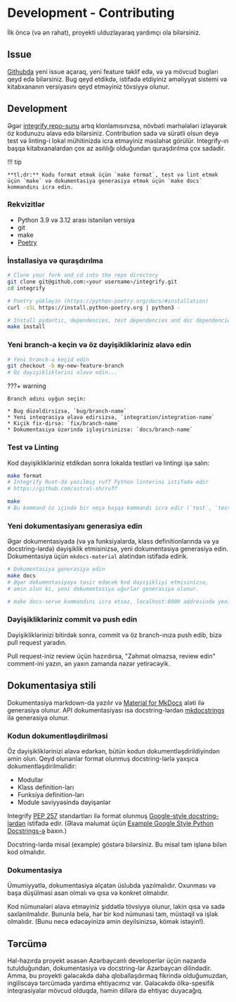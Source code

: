 # Development - Contributing

İlk öncə (və ən rahat), proyekti ulduzlayaraq yardımçı ola bilərsiniz.

## Issue

[Githubda](https://github.com/mmzeynalli/integrify/issues) yeni issue açaraq, yeni feature təklif edə, və ya mövcud bugları qeyd edə bilərsiniz.
Bug qeyd etdikdə, istifadə etdiyiniz əməliyyat sistemi və kitabxananın versiyasını qeyd etməyiniz tövsiyyə olunur.

## Development

Əgər [integrify repo-sunu](https://github.com/mmzeynalli/integrify/) artıq klonlamısınızsa, növbəti mərhələləri izləyərək öz kodunuzu əlavə edə bilərsiniz. Contribution sadə və sürətli olsun deyə test və linting-i lokal mühitinizdə icra etməyiniz məsləhət görülür. Integrify-ın başqa kitabxanalardan çox az asılılığı olduğundan quraşdırılma çox sadədir.

!!! tip

    **tl;dr:** Kodu format etmək üçün `make format`, test və lint etmək üçün `make` və dokumentasiya generasiya etmək üçün `make docs` kommandını icra edin.

### Rekvizitlər

* Python 3.9 və 3.12 arası istənilən versiya
* git
* make
* [Poetry](https://python-poetry.org/docs/#installation)

### İnstallasiya və quraşdırılma

```bash
# Clone your fork and cd into the repo directory
git clone git@github.com:<your username>/integrify.git
cd integrify

# Poetry yükləyin (https://python-poetry.org/docs/#installation)
curl -sSL https://install.python-poetry.org | python3 -

# Install pydantic, dependencies, test dependencies and doc dependencies
make install
```

### Yeni branch-a keçin və öz dəyişiklikləriniz əlavə edin

```bash
# Yeni branch-a keçid edin
git checkout -b my-new-feature-branch
# Öz dəyişikliklərini əlavə edin...
```

???+ warning

    Branch adını uyğun seçin:

    * Bug düzəldirsizsə, `bug/branch-name`
    * Yeni inteqrasiya əlavə edirsizsə, `integration/integration-name`
    * Kiçik fix-dirsə: `fix/branch-name`
    * Dokumentasiya üzərində işləyirsinizsə: `docs/branch-name`

### Test və Linting

Kod dəyişiklikləriniz etdikdən sonra lokalda testləri və lintingi işə salın:

```bash
make format
# Integrify Rust-da yazılmış ruff Python linterini istifadə edir
# https://github.com/astral-sh/ruff

make
# Bu kommand öz içində bir neçə başqa kommandı icra edir (`test`, `testcov` and `lint`)
```

### Yeni dokumentasiyanı generasiya edin

Əgər dokumentasiyada (və ya funksiyalarda, klass definitionlarında və ya docstring-lərdə) dəyişiklik etmisinizsə, yeni dokumentasiya generasiya edin. 
Dokumentasiya üçün `mkdocs-material` alətindən istifadə edirik.

```bash
# Dokumentasiya generasiya edin
make docs
# Əgər dokumentasiyaya təsir edəcək kod dəyişikliyi etmisinizsə, 
# əmin olun ki, yeni dokumentasiya uğurlar generasiya olunur.

# make docs-serve kommandını icra etsəz, localhost:8000 addresində yeni dokumentasiyanı da görə bilərsiniz.
```

### Dəyişiklikləriniz commit və push edin

Dəyişikliklərinizi bitirdək sonra, commit və öz branch-ınıza push edib, bizə pull request yaradın.

Pull request-iniz review üçün hazırdırsa, "Zəhmət olmazsa, review edin" comment-ini yazın, ən yaxın zamanda nəzər yetirəcəyik.

## Dokumentasiya stili

Dokumentasiya markdown-da yazılır və [Material for MkDocs](https://squidfunk.github.io/mkdocs-material/) aləti ilə generasiya olunur. API dokumentasiyası isə docstring-lərdən [mkdocstrings](https://mkdocstrings.github.io/) ilə generasiya olunur.

### Kodun dokumentləşdirilməsi

Öz dəyişikliklərinizi əlavə edərkən, bütün kodun dokumentləşdirildiyindən əmin olun. Qeyd olunanlar format olunmuş docstring-lərlə yaxşıca dokumentləşdirilməlidir:

* Modullar
* Klass definition-ları
* Funksiya definition-ları
* Module səviyyəsində dəyişənlər

Integrify [PEP 257](https://www.python.org/dev/peps/pep-0257/) standartları ilə format olunmuş [Google-style docstring-lərdən](https://google.github.io/styleguide/pyguide.html#38-comments-and-docstrings)  istifadə edir. (Əlavə məlumat üçün [Example Google Style Python Docstrings-ə](https://sphinxcontrib-napoleon.readthedocs.io/en/latest/example_google.html) baxın.)

Docstring-lərdə misal (example) göstərə bilərsiniz. Bu misal tam işlənə bilən kod olmalıdır.

### Dokumentasiya

Ümumiyyətlə, dokumentasiya əlçatan üslubda yazılmalıdır. Oxunması və başa düşülməsi asan olmalı və qısa və konkret olmalıdır.

Kod nümunələri əlavə etməyiniz şiddətlə tövsiyyə olunur, lakin qısa və sadə saxlanılmalıdır. Bununla belə, hər bir kod nümunəsi tam, müstəqil və işlək olmalıdır. (Bunu necə edəcəyinizə əmin deyilsinizsə, kömək istəyin!).

## Tərcümə

Hal-hazırda proyekt əsasən Azərbaycanlı developerlər üçün nəzərdə tutulduğundan, dokumentasiya və docstring-lər Azərbaycan dilindədir.
Amma, bu proyekti gələcəkdə daha qloballaşdırmaq fikrində olduğumuzdan, ingiliscəyə tərcümədə yardıma ehtiyacımız var. Gələcəkdə ölkə-spesifik inteqrasiyalar
mövcud olduqda, həmin dillərə də ehtiyac duyacağıq.
